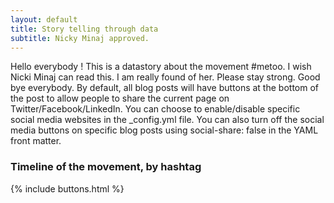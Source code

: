 ```yaml
---
layout: default
title: Story telling through data
subtitle: Nicky Minaj approved.
---
```


Hello everybody ! This is a datastory about the movement #metoo. I wish Nicki Minaj can read this. I am really found of her. Please stay strong. Good bye everybody. By default, all blog posts will have buttons at the bottom of the post to allow people to share the current page on Twitter/Facebook/LinkedIn. You can choose to enable/disable specific social media websites in the _config.yml file. You can also turn off the social media buttons on specific blog posts using social-share: false in the YAML front matter.

### Timeline of the movement, by hashtag

{% include buttons.html %}
